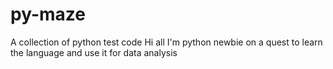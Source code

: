# py-maze
A collection of python test code 
Hi all
I'm python newbie on a quest to learn the language and use it for data analysis  
